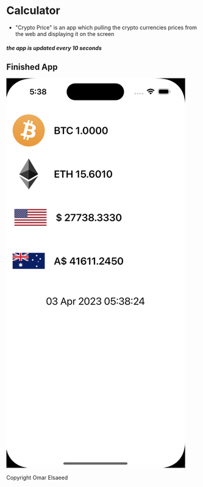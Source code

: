 # Calculator

- "Crypto Price" is an app which pulling the crypto currencies prices from the web and displaying it on the screen
##### the app is updated every 10 seconds


## Finished App
![Finished App](https://github.com/OmarElsaeed/Images/blob/main/Crypto%20Price%20Image.png)




Copyright Omar Elsaeed
